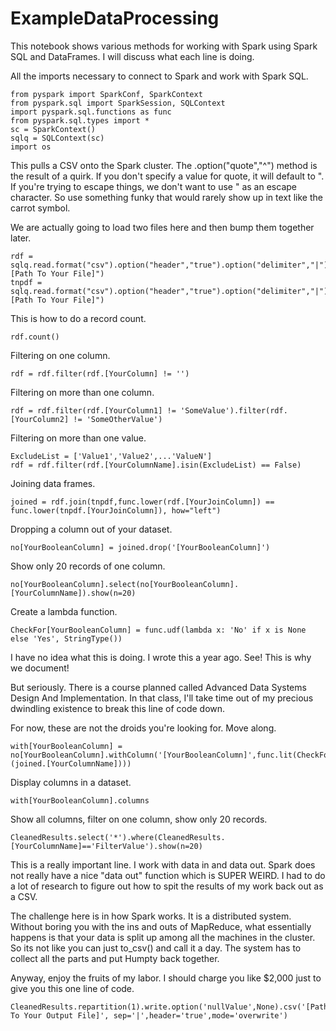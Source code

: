 # ExampleDataProcessing

This notebook shows various methods for working with Spark using Spark SQL and DataFrames. I will discuss what each line is doing.

All the imports necessary to connect to Spark and work with Spark SQL.

```text
from pyspark import SparkConf, SparkContext
from pyspark.sql import SparkSession, SQLContext
import pyspark.sql.functions as func
from pyspark.sql.types import *
sc = SparkContext()
sqlq = SQLContext(sc)
import os
```

This pulls a CSV onto the Spark cluster. The .option\("quote","^"\) method is the result of a quirk. If you don't specify a value for quote, it will default to ". If you're trying to escape things, we don't want to use " as an escape character. So use something funky that would rarely show up in text like the carrot symbol.

We are actually going to load two files here and then bump them together later.

```text
rdf = sqlq.read.format("csv").option("header","true").option("delimiter","|").option("quote","^").load("[Path To Your File]")
tnpdf = sqlq.read.format("csv").option("header","true").option("delimiter","|").option("quote","^").load("[Path To Your File]")
```

This is how to do a record count.

```text
rdf.count()
```

Filtering on one column.

```text
rdf = rdf.filter(rdf.[YourColumn] != '')
```

Filtering on more than one column.

```text
rdf = rdf.filter(rdf.[YourColumn1] != 'SomeValue').filter(rdf.[YourColumn2] != 'SomeOtherValue')
```

Filtering on more than one value.

```text
ExcludeList = ['Value1','Value2',...'ValueN']
rdf = rdf.filter(rdf.[YourColumnName].isin(ExcludeList) == False)
```

Joining data frames.

```text
joined = rdf.join(tnpdf,func.lower(rdf.[YourJoinColumn]) == func.lower(tnpdf.[YourJoinColumn]), how="left")
```

Dropping a column out of your dataset.

```text
no[YourBooleanColumn] = joined.drop('[YourBooleanColumn]')
```

Show only 20 records of one column.

```text
no[YourBooleanColumn].select(no[YourBooleanColumn].[YourColumnName]).show(n=20)
```

Create a lambda function.

```text
CheckFor[YourBooleanColumn] = func.udf(lambda x: 'No' if x is None else 'Yes', StringType())
```

I have no idea what this is doing. I wrote this a year ago. See! This is why we document!

But seriously. There is a course planned called Advanced Data Systems Design And Implementation. In that class, I'll take time out of my precious dwindling existence to break this line of code down.

For now, these are not the droids you're looking for. Move along.

```text
with[YourBooleanColumn] = no[YourBooleanColumn].withColumn('[YourBooleanColumn]',func.lit(CheckFor[YourBooleanColumn](joined.[YourColumnName])))
```

Display columns in a dataset.

```text
with[YourBooleanColumn].columns
```

Show all columns, filter on one column, show only 20 records.

```text
CleanedResults.select('*').where(CleanedResults.[YourColumnName]=='FilterValue').show(n=20)
```

This is a really important line. I work with data in and data out. Spark does not really have a nice "data out" function which is SUPER WEIRD. I had to do a lot of research to figure out how to spit the results of my work back out as a CSV.

The challenge here is in how Spark works. It is a distributed system. Without boring you with the ins and outs of MapReduce, what essentially happens is that your data is split up among all the machines in the cluster. So its not like you can just to\_csv\(\) and call it a day. The system has to collect all the parts and put Humpty back together. 

Anyway, enjoy the fruits of my labor. I should charge you like $2,000 just to give you this one line of code.

```text
CleanedResults.repartition(1).write.option('nullValue',None).csv('[Path To Your Output File]', sep='|',header='true',mode='overwrite')
```

